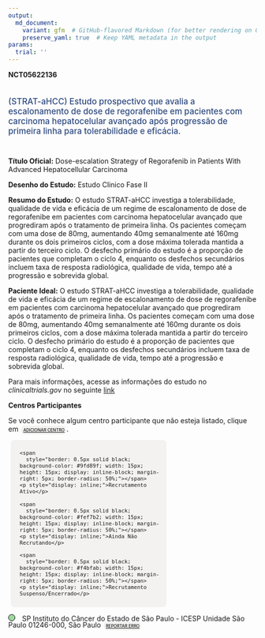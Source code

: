 ```yaml
---
output: 
  md_document:
    variant: gfm  # GitHub-flavored Markdown (for better rendering on GitHub)
    preserve_yaml: true  # Keep YAML metadata in the output
params:
  trial: ''
---
```


**NCT05622136**

<div style="padding: 5px 5px 5px 0px; font-size: 1.20em; font-weight: 500; color: #2E4A7F; text-align: left; margin-bottom: 20px">

(STRAT-aHCC) Estudo prospectivo que avalia a escalonamento de dose de
regorafenibe em pacientes com carcinoma hepatocelular avançado após
progressão de primeira linha para tolerabilidade e eficácia.

</div>

**Título Oficial:** Dose-escalation Strategy of Regorafenib in Patients
With Advanced Hepatocellular Carcinoma

**Desenho do Estudo:** Estudo Clinico Fase II

**Resumo do Estudo:** O estudo STRAT-aHCC investiga a tolerabilidade,
qualidade de vida e eficácia de um regime de escalonamento de dose de
regorafenibe em pacientes com carcinoma hepatocelular avançado que
progrediram após o tratamento de primeira linha. Os pacientes começam
com uma dose de 80mg, aumentando 40mg semanalmente até 160mg durante os
dois primeiros ciclos, com a dose máxima tolerada mantida a partir do
terceiro ciclo. O desfecho primário do estudo é a proporção de pacientes
que completam o ciclo 4, enquanto os desfechos secundários incluem taxa
de resposta radiológica, qualidade de vida, tempo até a progressão e
sobrevida global.

**Paciente Ideal:** O estudo STRAT-aHCC investiga a tolerabilidade,
qualidade de vida e eficácia de um regime de escalonamento de dose de
regorafenibe em pacientes com carcinoma hepatocelular avançado que
progrediram após o tratamento de primeira linha. Os pacientes começam
com uma dose de 80mg, aumentando 40mg semanalmente até 160mg durante os
dois primeiros ciclos, com a dose máxima tolerada mantida a partir do
terceiro ciclo. O desfecho primário do estudo é a proporção de pacientes
que completam o ciclo 4, enquanto os desfechos secundários incluem taxa
de resposta radiológica, qualidade de vida, tempo até a progressão e
sobrevida global.

Para mais informações, acesse as informações do estudo no
*clinicaltrials.gov* no seguinte
[link](https://clinicaltrials.gov/ct2/show/NCT05622136)

**Centros Participantes**

Se você conhece algum centro participante que não esteja listado, clique
em
<span style="color: #2E4A7F; margin-left: 2px; padding: 4px; background-color: #f3f2f1; border-radius: 8px; font-weight: 500; font-size: 0.6em"><a
href="https://flazar.shinyapps.io/formsapp?study_nct_id=NCT05622136&amp;location_id=N%2FA&amp;location_full_name=N%2FA&amp;form_type=Adicionar%20Centro"
target="_blank">ADICIONAR CENTRO</a></span>.

<div style="margin-bottom: 8px; margin-left: 5px; padding: 8px; max-width: 300px; background-color: #f3f2f1; border-radius: 8px; font-size: 0.9em">

<div style="margin-left: 10px;">

    <span 
      style="border: 0.5px solid black; background-color: #9fd89f; width: 15px; height: 15px; display: inline-block; margin-right: 5px; border-radius: 50%;"></span>
    <p style="display: inline;">Recrutamento Ativo</p>

</div>

<div style="margin-left: 10px;">

    <span 
      style="border: 0.5px solid black; background-color: #fef7b2; width: 15px; height: 15px; display: inline-block; margin-right: 5px; border-radius: 50%;"></span>
    <p style="display: inline;">Ainda Não Recrutando</p>

</div>

<div style="margin-left: 10px;">

    <span 
      style="border: 0.5px solid black; background-color: #f4bfab; width: 15px; height: 15px; display: inline-block; margin-right: 5px; border-radius: 50%;"></span>
    <p style="display: inline;">Recrutamento Suspenso/Encerrado</p>

</div>

</div>

<span style="line-height: 0.95;"><span style="border: 0.5px solid black; display: inline-block; width: 12px; height: 12px; border-radius: 50%; margin-right: 10px; padding-bottom: 0px; background-color: #9fd89f;"></span>
SP Instituto do Câncer do Estado de São Paulo - ICESP Unidade São Paulo
01246-000, São Paulo
<span style="color: #2E4A7F; margin-left: 2px; padding: 4px; background-color: #f3f2f1; border-radius: 8px; font-weight: 500; font-size: 0.6em"><a
href="https://flazar.shinyapps.io/formsapp?study_nct_id=NCT05622136&amp;location_id=ICESPINSTITUTODOCANCERDOESTADODESAOPAULOSAOPAULO01246000BRAZIL&amp;location_full_name=Instituto%20do%20C%C3%A2ncer%20do%20Estado%20de%20S%C3%A3o%20Paulo%20-%20ICESP%20Unidade%20S%C3%A3o%20Paulo%2C%2001246-000%2C%20S%C3%A3o%20Paulo&amp;form_type=Reportar%20Erro"
target="_blank">REPORTAR ERRO</a></span></span>
